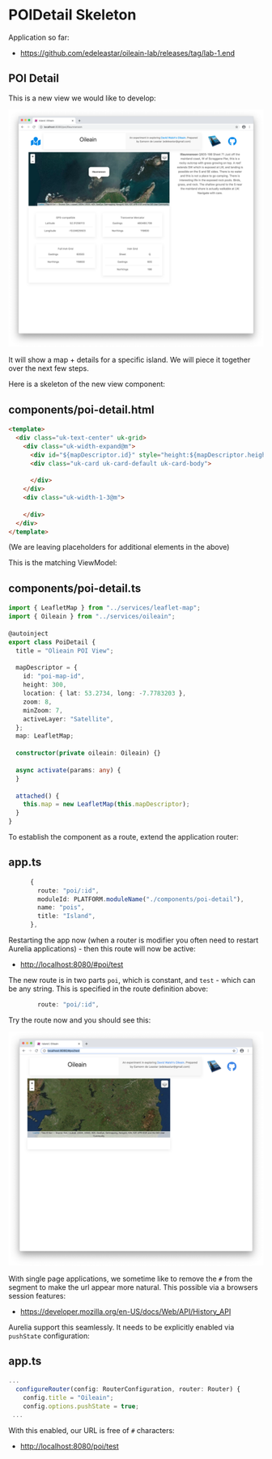 # POIDetail Skeleton

Application so far:

- <https://github.com/edeleastar/oileain-lab/releases/tag/lab-1.end>

## POI Detail

This is a new view we would like to develop:

![](img/08.png)


It will show a map + details for a specific island. We will piece it together over the next few steps.

Here is a skeleton of the new view component:

## components/poi-detail.html

~~~html
<template>
  <div class="uk-text-center" uk-grid>
    <div class="uk-width-expand@m">
      <div id="${mapDescriptor.id}" style="height:${mapDescriptor.height}px"></div>
      <div class="uk-card uk-card-default uk-card-body">

      </div>
    </div>
    <div class="uk-width-1-3@m">

    </div>
  </div>
</template>
~~~

(We are leaving placeholders for additional elements in the above)

This is the matching ViewModel:

## components/poi-detail.ts

~~~typescript
import { LeafletMap } from "../services/leaflet-map";
import { Oileain } from "../services/oileain";

@autoinject
export class PoiDetail {
  title = "Olieain POI View";

  mapDescriptor = {
    id: "poi-map-id",
    height: 300,
    location: { lat: 53.2734, long: -7.7783203 },
    zoom: 8,
    minZoom: 7,
    activeLayer: "Satellite",
  };
  map: LeafletMap;

  constructor(private oileain: Oileain) {}

  async activate(params: any) {
  }

  attached() {
    this.map = new LeafletMap(this.mapDescriptor);
  }
}
~~~

To establish the component as a route, extend the application router:

## app.ts

~~~typescript
      {
        route: "poi/:id",
        moduleId: PLATFORM.moduleName("./components/poi-detail"),
        name: "pois",
        title: "Island",
      },
~~~

Restarting the app now (when a router is modifier you often need to restart Aurelia applications) - then this route will now be active:

- <http://localhost:8080/#poi/test>

The new route is in two parts `poi`, which is constant, and `test` - which can be any string. This is specified in the route definition above:

~~~typescript
        route: "poi/:id",
~~~

Try the route now and you should see this:

![](img/01.png)

With single page applications, we sometime like to remove the `#` from the segment to make the url appear more natural. This possible via a browsers session features:

- <https://developer.mozilla.org/en-US/docs/Web/API/History_API>

Aurelia support this seamlessly. It needs to be explicitly enabled via `pushState` configuration:

## app.ts 

~~~typescript
...
  configureRouter(config: RouterConfiguration, router: Router) {
    config.title = "Oileain";
    config.options.pushState = true;
 ...   
~~~

With this enabled, our URL is free of `#` characters:

- <http://localhost:8080/poi/test>